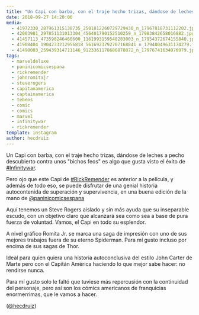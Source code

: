 ```yaml
---
title: "Un Capi con barba, con el traje hecho trizas, dándose de leches a pecho descubierto contra unos \"bichos feos\" es algo que gusta visto el éxito de #Infinitywar"
date: 2018-09-27 14:20:06
media: 
  - 41972330_287961315138735_2501812260729729430_n_17967818731112202.jpg
  - 42003981_297851131013304_456401790152510259_n_17983842658016882.jpg
  - 41457113_473598246460600_1161993159548283003_n_17954372674155840.jpg
  - 41908404_1904233212956818_5616923792707168841_n_17948049631174279.jpg
  - 41490003_259439314711146_9123361178680878872_n_17976741634076979.jpg
tags: 
  - marveldeluxe
  - paninicomicsespana
  - rickremender
  - johnromitajr
  - steverogers
  - capitanamerica
  - captainamerica
  - tebeos
  - comic
  - comics
  - marvel
  - infinitywar
  - rickremender
template: instagram
author: hecdruiz
---
```


Un Capi con barba, con el traje hecho trizas, dándose de leches a pecho descubierto contra unos "bichos feos" es algo que gusta visto el éxito de [#Infinitywar](/tags/infinitywar).


Pero ojo que este Capi de [#RickRemender](/tags/rickremender) es anterior a la película, y además de todo eso, se puede disfrutar de una genial historia autocontenida de superación y supervivencia, en una buena edición de la mano de [@paninicomicsespana](https://instagram.com/paninicomicsespana)


Aquí tenemos un Steve Rogers aislado y sin más ayuda que su inseparable escudo, con un objetivo claro que alcanzará sea como sea a base de pura fuerza de voluntad. Vamos, el Capi en todo su esplendor.


A nivel gráfico Romita Jr. se marca una saga de impresión con uno de sus mejores trabajos fuera de su eterno Spiderman. Para mí gusto incluso por encima de sus sagas de Thor.


Ideal para quien quiera una historia autoconclusiva del estilo John Carter de Marte pero con el Capitán América haciendo lo que mejor sabe hacer: no rendirse nunca.


Para mí gusto solo le faltó que tuviese más repercusión con la continuidad del personaje, pero así son los cómics americanos de franquicias enormerrimas, que le vamos a hacer.


([@hecdruiz](https://instagram.com/hecdruiz))
